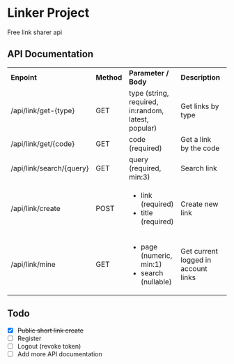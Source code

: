 # Linker Project
Free link sharer api

## API Documentation

<table>
    <tbody>
        <tr>
            <td><strong>Enpoint</strong></td>
            <td><strong>Method</strong></td>
            <td><strong>Parameter / Body</strong></td>
            <td><strong>Description</strong></td>
            <td><strong>Auth Required</strong></td>
        </tr>
        <tr>
            <td>/api/link/get-{type}</td>
            <td>GET</td>
            <td>type (string, required, in:random, latest, popular)</td>
            <td>Get links by type</td>
            <td>false</td>
        </tr>
        <tr>
            <td>/api/link/get/{code}</td>
            <td>GET</td>
            <td>code (required)</td>
            <td>Get a link by the code</td>
            <td>false</td>
        </tr>
        <tr>
            <td>/api/link/search/{query}</td>
            <td>GET</td>
            <td>query (required, min:3)</td>
            <td>Search link</td>
            <td>false</td>
        </tr>
        <tr>
            <td>/api/link/create</td>
            <td>POST</td>
            <td>
                <ul>
                    <li>link (required)</li>
                    <li>title (required)</li>
                </ul>
            </td>
            <td>Create new link</td>
            <td>false</td>
        </tr>
         <tr>
            <td>/api/link/mine</td>
            <td>GET</td>
            <td>
                <ul>
                    <li>page (numeric, min:1)</li>
                    <li>search (nullable)</li>
                </ul>
            </td>
            <td>Get current logged in account links</td>
            <td>true</td>
        </tr>
    </tbody>
</table>

## Todo
- [x] <strike>Public short link create</strike>
- [ ] Register
- [ ] Logout (revoke token)
- [ ] Add more API documentation
